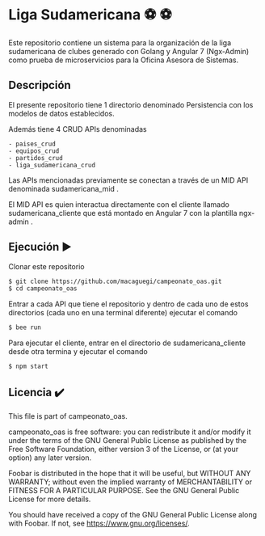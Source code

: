 # Liga Sudamericana :soccer: :soccer:

Este repositorio contiene un sistema para la organización de la liga sudamericana de clubes generado con Golang y Angular 7 (Ngx-Admin) como prueba de microservicios para la Oficina Asesora de Sistemas. 

## Descripción

El presente repositorio tiene 1 directorio denominado Persistencia con los modelos de datos establecidos.

Además tiene 4 CRUD APIs denominadas

    - paises_crud
    - equipos_crud
    - partidos_crud
    - liga_sudamericana_crud
    
Las APIs mencionadas previamente se conectan a través de un MID API denominada sudamericana_mid . 

El MID API es quien interactua directamente con el cliente llamado sudamericana_cliente que está montado en Angular 7 con la plantilla ngx-admin .
## Ejecución :arrow_forward:
Clonar este repositorio
```sh
$ git clone https://github.com/macaguegi/campeonato_oas.git
$ cd campeonato_oas
```
Entrar a cada API que tiene el repositorio y dentro de cada uno de estos directorios (cada uno en una terminal diferente) ejecutar el comando 
```sh
$ bee run
```
Para ejecutar el cliente, entrar en el directorio de sudamericana_cliente desde otra termina y ejecutar el comando 
```sh
$ npm start
```
## Licencia :heavy_check_mark:

This file is part of campeonato_oas.

campeonato_oas is free software: you can redistribute it and/or modify it under the terms of the GNU General Public License as published by the Free Software Foundation, either version 3 of the License, or (at your option) any later version.

Foobar is distributed in the hope that it will be useful, but WITHOUT ANY WARRANTY; without even the implied warranty of MERCHANTABILITY or FITNESS FOR A PARTICULAR PURPOSE. See the GNU General Public License for more details.

You should have received a copy of the GNU General Public License along with Foobar. If not, see https://www.gnu.org/licenses/.

